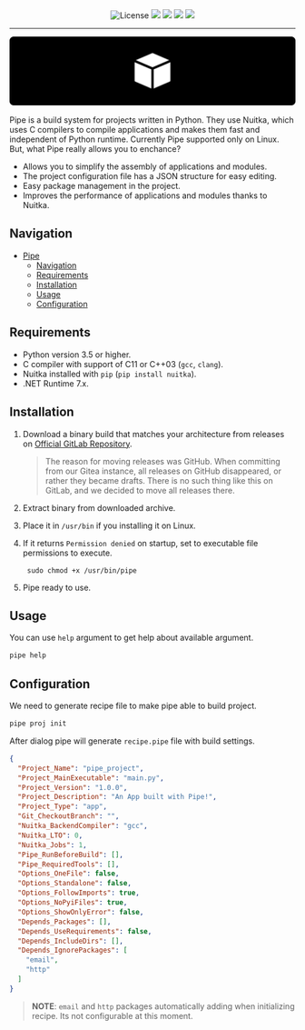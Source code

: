 <div align="center">
    <img src="https://img.shields.io/badge/license-MIT-orange" alt="License">
    <img src="https://img.shields.io/badge/works-on%20my%20machine-green">
    <img src="https://img.shields.io/gitlab/v/release/kostya-zero/Pipe">
    <img src="https://img.shields.io/github/actions/workflow/status/kostya-zero/pipe/dotnet.yml">
    <img src="https://img.shields.io/codacy/grade/6bf12d0bf98345a7baba35c0804a44ef">
</div>

---

![Pipe Header Image](.github/images/header.png)

Pipe is a build system for projects written in Python. They use Nuitka, which uses C compilers to compile applications and makes them fast and independent of Python runtime. Currently Pipe supported only on Linux. But, what Pipe really allows you to enchance?

- Allows you to simplify the assembly of applications and modules.
- The project configuration file has a JSON structure for easy editing.
- Easy package management in the project.
- Improves the performance of applications and modules thanks to Nuitka.

## Navigation

- [Pipe](#pipe)
  - [Navigation](#navigation)
  - [Requirements](#requirements)
  - [Installation](#installation)
  - [Usage](#usage)
  - [Configuration](#configuration)

## Requirements

- Python version 3.5 or higher.
- C compiler with support of C11 or C++03 (`gcc`, `clang`).
- Nuitka installed with `pip` (`pip install nuitka`).
- .NET Runtime 7.x.

## Installation

1. Download a binary build that matches your architecture from releases on [Official GitLab Repository](https://gitlab.com/kostya-zero/pipe/-/releases).
    > The reason for moving releases was GitHub. When committing from our Gitea instance, all releases on GitHub disappeared, or rather they became drafts. There is no such thing like this on GitLab, and we decided to move all releases there.

2. Extract binary from downloaded archive.
3. Place it in `/usr/bin` if you installing it on Linux.
4. If it returns `Permission denied` on startup, set to executable file permissions to execute.

   ```shell
    sudo chmod +x /usr/bin/pipe
   ```
  
5. Pipe ready to use.

## Usage

You can use `help` argument to get help about available argument.

```bash
pipe help
```

## Configuration

We need to generate recipe file to make pipe able to build project.

```bash
pipe proj init
```

After dialog pipe will generate `recipe.pipe` file with build settings.

```json
{
  "Project_Name": "pipe_project",
  "Project_MainExecutable": "main.py",
  "Project_Version": "1.0.0",
  "Project_Description": "An App built with Pipe!",
  "Project_Type": "app",
  "Git_CheckoutBranch": "",
  "Nuitka_BackendCompiler": "gcc",
  "Nuitka_LTO": 0,
  "Nuitka_Jobs": 1,
  "Pipe_RunBeforeBuild": [],
  "Pipe_RequiredTools": [],
  "Options_OneFile": false,
  "Options_Standalone": false,
  "Options_FollowImports": true,
  "Options_NoPyiFiles": true,
  "Options_ShowOnlyError": false,
  "Depends_Packages": [],
  "Depends_UseRequirements": false,
  "Depends_IncludeDirs": [],
  "Depends_IgnorePackages": [
    "email",
    "http"
  ]
}
```

> **NOTE**: `email` and `http` packages automatically adding when initializing recipe. Its not configurable at this moment.
